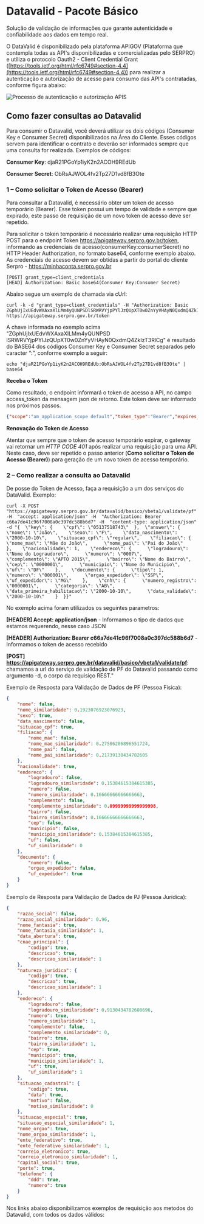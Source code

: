 # Datavalid - Pacote Básico <span id="trialSpan"></span>

Solução de validação de informações que garante autenticidade e confiabilidade aos dados em tempo real.

O DataValid é disponibilizado pela plataforma APIGOV (Plataforma que contempla todas as API's disponibilizadas e comercializadas pelo SERPRO) e utiliza o protocolo Oauth2 - Client Credential Grant ([https://tools.ietf.org/html/rfc6749#section-4.4](https://tools.ietf.org/html/rfc6749#section-4.4)) para realizar a autenticação e autorização de acesso para consumo das API's contratadas, conforme figura abaixo:

<img title="Processo de autenticação e autorização APIS" src="https://raw.githubusercontent.com/devserpro/consulta-cpf/master/img/oauth.png" style="width=50%;" />

## Como fazer consultas ao Datavalid

Para consumir o Datavalid, você deverá utilizar os dois códigos (Consumer Key e Consumer Secret) disponibilizados na Área do Cliente. Esses códigos servem para identificar o contrato e deverão ser informados sempre que uma consulta for realizada.
Exemplos de códigos: 

**Consumer Key**: djaR21PGoYp1iyK2n2ACOH9REdUb

**Consumer Secret**: ObRsAJWOL4fv2Tp27D1vd8fB3Ote

### 1 – Como solicitar o Token de Acesso (Bearer)
Para consultar a Datavalid, é necessário obter um token de acesso temporário (Bearer). Esse token possui um tempo de validade e sempre que expirado, este passo de requisição de um novo token de acesso deve ser repetido. 

Para solicitar o token temporário é necessário realizar uma requisição HTTP POST para o endpoint Token https://apigateway.serpro.gov.br/token, informando as credenciais de acesso(consumerKey:consumerSecret) no HTTP Header Authorization, no formato base64, conforme exemplo abaixo. As credenciais de acesso devem ser obtidas a partir do portal do cliente Serpro - https://minhaconta.serpro.gov.br

```
[POST] grant_type=client_credentials
[HEAD] Authorization: Basic base64(Consumer Key:Consumer Secret)
```

Abaixo segue um exemplo de chamada via cUrl:

```curl
curl -k -d "grant_type=client_credentials" -H "Authorization: Basic ZGphUjIxUEdvWXAxaXlLMm4yQUNPSDlSRWRVYjpPYlJzQUpXT0w0ZnYyVHAyN0QxdmQ4ZkIzT3RlCg" https://apigateway.serpro.gov.br/token
```

A chave informada no exemplo acima "ZGphUjIxUEdvWXAxaXlLMm4yQUNPSD
lSRWRVYjpPYlJzQUpXT0w0ZnYyVHAyN0QxdmQ4ZkIzT3RlCg" é resultado do BASE64 dos códigos Consumer Key e Consumer Secret separados pelo caracter “:”, conforme exemplo a seguir:

```curl
echo "djaR21PGoYp1iyK2n2ACOH9REdUb:ObRsAJWOL4fv2Tp27D1vd8fB3Ote" | base64
```

**Receba o Token**

Como resultado, o endpoint informará o token de acesso a API, no campo access_token da mensagem json de retorno. Este token deve ser informado nos próximos passos.

```json
{"scope":"am_application_scope default","token_type":"Bearer","expires_in":3295,"access_token":"c66a7def1c96f7008a0c397dc588b6d7"}
```

**Renovação do Token de Acesso**

Atentar que sempre que o token de acesso temporário expirar, o gateway vai retornar um _HTTP CODE 401_ após realizar uma requisição para uma API. Neste caso, deve ser repetido o passo anterior (**Como solicitar o Token de Acesso (Bearer)**) para geração de um novo token de acesso temporário.


### 2 – Como realizar a consulta ao Datavalid

De posse do Token de Acesso, faça a requisição a um dos serviços do DataValid. Exemplo:

```curlBearer
curl -X POST "https://apigateway.serpro.gov.br/datavalid/basico/vbeta1/validate/pf" -H  "accept: application/json" -H  "Authorization: Bearer c66a7de41c96f7008a0c397dc588b6d7" -H  "content-type: application/json" -d "{  \"key\": {    \"cpf\": \"05137518743\"  },  \"answer\": {    \"nome\": \"João\",    \"sexo\": \"F\",    \"data_nascimento\": \"2000-10-10\",    \"situacao_cpf\": \"regular\",    \"filiacao\": {      \"nome_mae\": \"Mãe do João\",      \"nome_pai\": \"Pai do João\"    },    \"nacionalidade\": 1,    \"endereco\": {      \"logradouro\": \"Nome do Lograudoro\",      \"numero\": \"0007\",      \"complemento\": \"APTO 2015\",      \"bairro\": \"Nome do Bairro\",      \"cep\": \"0000001\",      \"municipio\": \"Nome do Municipio\",      \"uf\": \"DF\"    },    \"documento\": {      \"tipo\": 1,      \"numero\": \"000001\",      \"orgao_expedidor\": \"SSP\",      \"uf_expedidor\": \"MG\"    },    \"cnh\": {      \"numero_registro\": \"0000001\",      \"categoria\": \"AB\",      \"data_primeira_habilitacao\": \"2000-10-10\",      \"data_validade\": \"2000-10-10\"    }  }}"
```

No exemplo acima foram utilizados os seguintes parametros:

**[HEADER] Accept: application/json** - Informamos o tipo de dados que estamos requerendo, nesse caso JSON

**[HEADER] Authorization: Bearer <span class="bearer">c66a7de41c96f7008a0c397dc588b6d7</span>** - Informamos o token de acesso recebido

**[POST] https://apigateway.serpro.gov.br/datavalid/basico/vbeta1/validate/pf**: chamamos a url do serviço de validação de PF do Datavalid passando como argumento -d, o corpo da requisiço REST."

Exemplo de Resposta para Validação de Dados de PF (Pessoa Física):

```json
{
    "nome": false,
    "nome_similaridade": 0.1923076923076923,
    "sexo": true,
    "data_nascimento": false,
    "situacao_cpf": true,
    "filiacao": {
        "nome_mae": false,
        "nome_mae_similaridade": 0.27586206896551724,
        "nome_pai": false,
        "nome_pai_similaridade": 0.21739130434782605
    },
    "nacionalidade": true,
    "endereco": {
        "logradouro": false,
        "logradouro_similaridade": 0.15384615384615385,
        "numero": false,
        "numero_similaridade": 0.16666666666666663,
        "complemento": false,
        "complemento_similaridade": 0.09999999999999998,
        "bairro": false,
        "bairro_similaridade": 0.16666666666666663,
        "cep": false,
        "municipio": false,
        "municipio_similaridade": 0.15384615384615385,
        "uf": false,
        "uf_similaridade": 0
    },
    "documento": {
        "numero": false,
        "orgao_expedidor": false,
        "uf_expedidor": true
    }
}
```

Exemplo de Resposta para Validação de Dados de PJ (Pessoa Jurídica):

```json
{
    "razao_social": false,
    "razao_social_similaridade": 0.96,
    "nome_fantasia": true,
    "nome_fantasia_similaridade": 1,
    "data_abertura": true,
    "cnae_principal": {
        "codigo": true,
        "descricao": true,
        "descricao_similaridade": 1
    },
    "natureza_juridica": {
        "codigo": true,
        "descricao": true,
        "descricao_similaridade": 1
    },
    "endereco": {
        "logradouro": false,
        "logradouro_similaridade": 0.9130434782608696,
        "numero": true,
        "numero_similaridade": 1,
        "complemento": false,
        "complemento_similaridade": 0,
        "bairro": true,
        "bairro_similaridade": 1,
        "cep": true,
        "municipio": true,
        "municipio_similaridade": 1,
        "uf": true,
        "uf_similaridade": 1
    },
    "situacao_cadastral": {
        "codigo": true,
        "data": true,
        "motivo": false,
        "motivo_similaridade": 0
    },
    "situacao_especial": true,
    "situacao_especial_similaridade": 1,
    "nome_orgao": true,
    "nome_orgao_similaridade": 1,
    "ente_federativo": true,
    "ente_federativo_similaridade": 1,
    "correio_eletronico": true,
    "correio_eletronico_similaridade": 1,
    "capital_social": true,
    "porte": true,
    "telefone": {
        "ddd": true,
        "numero": true
    }
}
```
Nos links abaixo disponibilizamos exemplos de requisição aos metodos do Datavalid, com todos os dados válidos:



